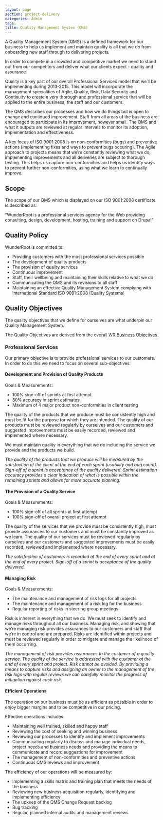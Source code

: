 ```yaml
---
layout: page
section: project-delivery
categories: Admin
tags:
title: Quality Management System (QMS)
---
```


A Quality Management System (QMS) is a defined framework for our business to help us implement and maintain quality is all that we do from onboarding new staff through to delivering projects.

In order to compete in a crowded and competitive market we need to stand out from our competitors and deliver what our clients expect - quality and assurance.

Quality is a key part of our overall Professional Services model that we’ll be implementing during 2013-2015. This model will incorporate the management specialities of Agile, Quality, Risk, Data Security and Continuity to create a very thorough and professional service that will be applied to the entire business, the staff and our customers.

The QMS describes our processes and how we do things but is open to change and continued improvement. Staff from all areas of the business are encouraged to participate in its improvement, however small. The QMS and what it outputs are reviewed at regular intervals to monitor its adoption, implementation and effectiveness. 

A key focus of ISO 9001:2008 is on non-conformities (bugs) and preventive actions (implementing fixes and ways to prevent bugs occuring). The Agile approach to projects means that we’re constantly reviewing what we do, implementing improvements and all deliveries are subject to thorough testing. This helps us capture non-conformities and helps us identify ways to prevent further non-conformities, using what we learn to continually improve.

## Scope

The scope of our QMS which is displayed on our ISO 9001:2008 certificate is described as:

“WunderRoot is a professional services agency for the Web providing consulting, design, development, hosting, training and support on Drupal”

## Quality Policy

WunderRoot is committed to:

 - Providing customers with the most professional services possible
 - The development of quality products
 - The provision of quality services
 - Continuous improvement
 - Staff, their wellbeing and maintaining their skills relative to what we do
 - Communicating the QMS and its revisions to all staff
 - Maintaining an effective Quality Management System complying with International Standard ISO 9001:2008 (Quality Systems)

## Quality Objectives

The quality objectives that we define for ourselves are what underpin our Quality Management System. 

The Quality Objectives are derived from the overall <a href="https://docs.google.com/a/wunderkraut.com/document/d/1Ay8lLztddA6PnMlAb35sB0kcLFwQhsyPmwTMuSoPQDg/edit#heading=h.is55ytprmk06">WR Business Objectives</a>.

### Professional Services

Our primary objective is to provide professional services to our customers. In order to do this we need to focus on several sub-objectives:

#### Development and Provision of Quality Products

Goals & Measurements:
<ul>
	<li>100% sign-off of sprints at first attempt</li>
	<li>80% accuracy in sprint estimates</li>
	<li>Maximum of 4 major product non-conformities in client testing</li>
</ul>

The quality of the products that we produce must be consistently high and must be fit for the purpose for which they are intended. The quality of our products must be reviewed regularly by ourselves and our customers and suggested improvements must be easily recorded, reviewed and implemented where necessary.

We must maintain quality in everything that we do including the service we provide and the products we build. 

<i>The quality of the products that we produce will be measured by the satisfaction of the client at the end of each sprint (usability and bug count). Sign-off of a sprint is acceptance of the quality delivered. Sprint estimation accuracy provides a clear indication of what is possible within the remaining sprints and allows for more accurate planning.</i>

#### The Provision of a Quality Service

Goals & Measurements:
<ul>
	<li>100% sign-off of all sprints at first attempt</li>
	<li>100% sign-off of overall project at first attempt</li>
</ul>

The quality of the services that we provide must be consistently high, must provide assurances to our customers and must be constantly improved as we learn. The quality of our services must be reviewed regularly by ourselves and our customers and suggested improvements must be easily recorded, reviewed and implemented where necessary.

<i>The satisfaction of customers is recorded at the end of every sprint and at the end of every project. Sign-off of a sprint is acceptance of the quality delivered.</i>

#### Managing Risk

Goals & Measurements:
<ul>
	<li>The maintenance and management of risk logs for all projects</li>
	<li>The maintenance and management of a risk log for the business</li>
	<li>Regular reporting of risks in steering group meetings</li>
</ul>

Risk is inherent in everything that we do. We must seek to identify and manage risks throughout all our business. Managing risk, and showing that we’re managing risk provides assurances to our customers and staff that we’re in control and are prepared. Risks are identified within projects and must be reviewed regularly in order to mitigate and manage the likelihood of them occurring.

<i>The management of risk provides assurances to the customer of a quality service. The quality of the service is addressed with the customer at the end of every sprint and project. Risk cannot be avoided. By providing a means to capture risks and assigning an owner to the management of the risk logs with regular reviews we can carefully monitor the progress of mitigation against each risk.</i>

#### Efficient Operations

The operation on our business must be as efficient as possible in order to enjoy bigger margins and to be competitive in our pricing. 

Effective operations includes:

<ul>
	<li>Maintaining well trained, skilled and happy staff</li>
	<li>Reviewing the cost of seeking and winning business</li>
	<li>Reviewing our processes to identify and implement improvements</li>
	<li>Communicating regularly to discuss and manage individual needs, project needs and business needs and providing the means to communicate and record suggestions for improvement</li>
	<li>The management of non-conformities and preventive actions</li>
	<li>Continuous QMS reviews and improvement</li>
</ul>

The efficiency of our operations will be measured by:

<ul>
	<li>Implementing a skills matrix and training plan that meets the needs of the business</li>
	<li>Reviewing new business acquisition regularly, identifying and implementing efficiency</li>
	<li>The upkeep of the QMS Change Request backlog</li>
	<li>Bug tracking</li>
	<li>Regular, planned internal audits and management reviews</li>
</ul>
